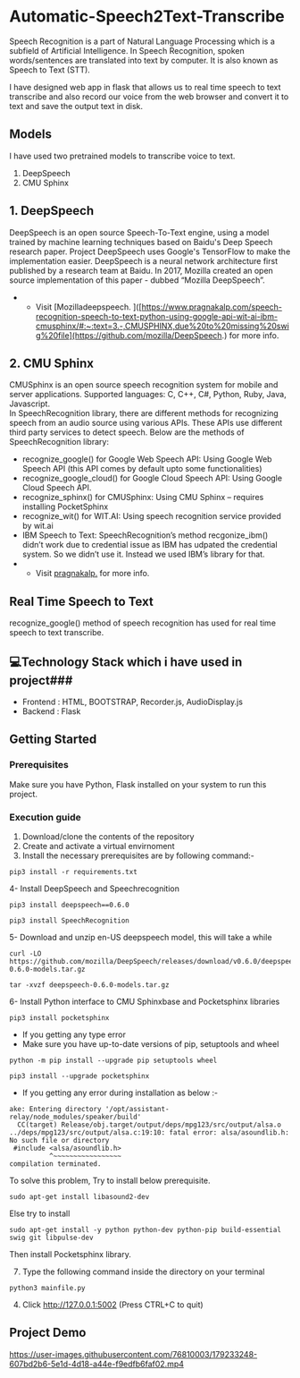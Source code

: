 # Automatic-Speech2Text-Transcribe
Speech Recognition is a part of Natural Language Processing which is a subfield of Artificial Intelligence. In Speech Recognition, spoken words/sentences are translated into text by computer. It is also known as Speech to Text (STT).

I have designed  web app in flask that allows us to real time speech to text transcribe and also record our voice from the web browser and convert it to text and save the output  text in disk.

## Models
I have used two pretrained models to transcribe voice to text.
1. DeepSpeech
2. CMU Sphinx

## 1. DeepSpeech
DeepSpeech is an open source Speech-To-Text engine, using a model trained by machine learning techniques based on Baidu's Deep Speech research paper. Project DeepSpeech uses Google's TensorFlow to make the implementation easier.
DeepSpeech is a neural network architecture first published by a research team at Baidu. In 2017, Mozilla created an open source implementation of this paper - dubbed “Mozilla DeepSpeech”.
- - Visit  [Mozilladeepspeech. ]([https://www.pragnakalp.com/speech-recognition-speech-to-text-python-using-google-api-wit-ai-ibm-cmusphinx/#:~:text=3.-,CMUSPHINX,due%20to%20missing%20swig%20file](https://github.com/mozilla/DeepSpeech.) for more info.

## 2. CMU Sphinx
CMUSphinx is an open source speech recognition system for mobile and server applications. Supported languages: C, C++, C#, Python, Ruby, Java, Javascript.
<br> In SpeechRecognition library, there are different methods for recognizing speech from an audio source using various APIs. These APIs use different third party services to detect speech.
Below  are the methods of SpeechRecognition library:
- recognize_google() for Google Web Speech API: Using Google Web Speech API (this API comes by default upto some functionalities)
- recognize_google_cloud() for Google Cloud Speech API: Using Google Cloud Speech API.
- recognize_sphinx() for CMUSphinx: Using CMU Sphinx – requires installing PocketSphinx
- recognize_wit() for WIT.AI: Using speech recognition service provided by wit.ai
- IBM Speech to Text: SpeechRecognition’s method recgonize_ibm() didn’t work due to credential issue as IBM has udpated the credential system. So we didn’t use it. Instead we used IBM’s library for that.
- - Visit  [pragnakalp.](https://www.pragnakalp.com/speech-recognition-speech-to-text-python-using-google-api-wit-ai-ibm-cmusphinx/#:~:text=3.-,CMUSPHINX,due%20to%20missing%20swig%20file.) for more info.

## Real Time Speech to Text
recognize_google()  method of speech recognition has used for real time speech to text transcribe.

## 💻Technology Stack which i have used in project###
- Frontend : HTML, BOOTSTRAP, Recorder.js, AudioDisplay.js
- Backend : Flask

## Getting Started

### Prerequisites
Make sure you have Python, Flask installed on your system to run this project.

### Execution guide
1. Download/clone  the contents of the repository
2.  Create and activate a virtual envirnoment
3. Install the necessary prerequisites are by following command:-

```
pip3 install -r requirements.txt

```
 
4- Install DeepSpeech and Speechrecognition
```
pip3 install deepspeech==0.6.0

pip3 install SpeechRecognition
```

5- Download and unzip en-US deepspeech model, this will take a while
```
curl -LO https://github.com/mozilla/DeepSpeech/releases/download/v0.6.0/deepspeech-0.6.0-models.tar.gz

tar -xvzf deepspeech-0.6.0-models.tar.gz
```
6- Install Python interface to CMU Sphinxbase and Pocketsphinx libraries
```
pip3 install pocketsphinx
```
- If you getting any type error
- Make sure you have up-to-date versions of pip, setuptools and wheel
```
python -m pip install --upgrade pip setuptools wheel

pip3 install --upgrade pocketsphinx
```

- If you getting any error during installation  as below :-
```
ake: Entering directory '/opt/assistant-relay/node_modules/speaker/build'
  CC(target) Release/obj.target/output/deps/mpg123/src/output/alsa.o
../deps/mpg123/src/output/alsa.c:19:10: fatal error: alsa/asoundlib.h: No such file or directory
 #include <alsa/asoundlib.h>
          ^~~~~~~~~~~~~~~~~~
compilation terminated.
```
To solve this problem, Try to install below prerequisite.
```
sudo apt-get install libasound2-dev
```
Else try to install 
```
sudo apt-get install -y python python-dev python-pip build-essential swig git libpulse-dev
``` 
Then install Pocketsphinx library.

7. Type the following command inside the directory on your terminal
  ```
  python3 mainfile.py
  ```
  
4. Click http://127.0.0.1:5002 (Press CTRL+C to quit)

## Project Demo


https://user-images.githubusercontent.com/76810003/179233248-607bd2b6-5e1d-4d18-a44e-f9edfb6faf02.mp4



